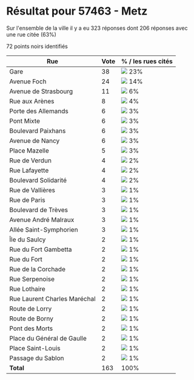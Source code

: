 # Résultat pour 57463 - Metz

Sur l'ensemble de la ville il y a eu 323 réponses dont 206 réponses avec une rue citée (63%)

72 points noirs identifiés

| Rue | Vote | % / les rues cités|
|-----|------|-------------------|
| Gare | 38 | <img src="../../img/bar_23.gif" />&nbsp;23%|
| Avenue Foch | 24 | <img src="../../img/bar_14.gif" />&nbsp;14%|
| Avenue de Strasbourg | 11 | <img src="../../img/bar_6.gif" />&nbsp;6%|
| Rue aux Arènes | 8 | <img src="../../img/bar_4.gif" />&nbsp;4%|
| Porte des Allemands | 6 | <img src="../../img/bar_3.gif" />&nbsp;3%|
| Pont Mixte | 6 | <img src="../../img/bar_3.gif" />&nbsp;3%|
| Boulevard Paixhans | 6 | <img src="../../img/bar_3.gif" />&nbsp;3%|
| Avenue de Nancy | 6 | <img src="../../img/bar_3.gif" />&nbsp;3%|
| Place Mazelle | 5 | <img src="../../img/bar_3.gif" />&nbsp;3%|
| Rue de Verdun | 4 | <img src="../../img/bar_2.gif" />&nbsp;2%|
| Rue Lafayette | 4 | <img src="../../img/bar_2.gif" />&nbsp;2%|
| Boulevard Solidarité | 4 | <img src="../../img/bar_2.gif" />&nbsp;2%|
| Rue de Vallières | 3 | <img src="../../img/bar_1.gif" />&nbsp;1%|
| Rue de Paris | 3 | <img src="../../img/bar_1.gif" />&nbsp;1%|
| Boulevard de Trèves | 3 | <img src="../../img/bar_1.gif" />&nbsp;1%|
| Avenue André Malraux | 3 | <img src="../../img/bar_1.gif" />&nbsp;1%|
| Allée Saint-Symphorien | 3 | <img src="../../img/bar_1.gif" />&nbsp;1%|
| Île du Saulcy | 2 | <img src="../../img/bar_1.gif" />&nbsp;1%|
| Rue du Fort Gambetta | 2 | <img src="../../img/bar_1.gif" />&nbsp;1%|
| Rue du Fort | 2 | <img src="../../img/bar_1.gif" />&nbsp;1%|
| Rue de la Corchade | 2 | <img src="../../img/bar_1.gif" />&nbsp;1%|
| Rue Serpenoise | 2 | <img src="../../img/bar_1.gif" />&nbsp;1%|
| Rue Lothaire | 2 | <img src="../../img/bar_1.gif" />&nbsp;1%|
| Rue Laurent Charles Maréchal | 2 | <img src="../../img/bar_1.gif" />&nbsp;1%|
| Route de Lorry | 2 | <img src="../../img/bar_1.gif" />&nbsp;1%|
| Route de Borny | 2 | <img src="../../img/bar_1.gif" />&nbsp;1%|
| Pont des Morts | 2 | <img src="../../img/bar_1.gif" />&nbsp;1%|
| Place du Général de Gaulle | 2 | <img src="../../img/bar_1.gif" />&nbsp;1%|
| Place Saint-Louis | 2 | <img src="../../img/bar_1.gif" />&nbsp;1%|
| Passage du Sablon | 2 | <img src="../../img/bar_1.gif" />&nbsp;1%|
| **Total** | 163 | 100%|
